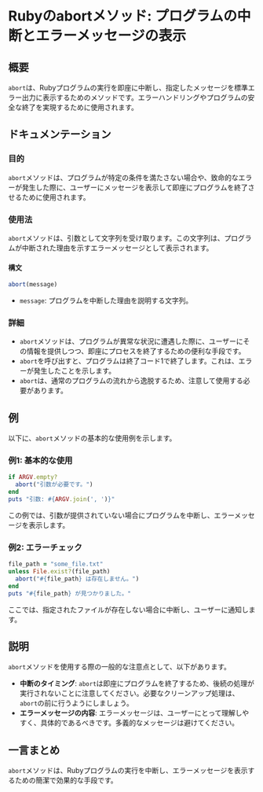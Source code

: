 <!--
Meta Description: # Rubyのabortメソッド: プログラムの中断とエラーメッセージの表示 ## 概要 `abort`は、Rubyプログラムの実行を即座に中断し、指定したメッセージを標準エラー出力に表示するためのメソッドです。エラーハンドリングやプログラムの安全な終了を実現するために使用されます。 ## ドキュメ...
Meta Keywords: abort, メソッドは, file_path, ruby, message
-->

# Rubyのabortメソッド: プログラムの中断とエラーメッセージの表示

## 概要
`abort`は、Rubyプログラムの実行を即座に中断し、指定したメッセージを標準エラー出力に表示するためのメソッドです。エラーハンドリングやプログラムの安全な終了を実現するために使用されます。

## ドキュメンテーション
### 目的
`abort`メソッドは、プログラムが特定の条件を満たさない場合や、致命的なエラーが発生した際に、ユーザーにメッセージを表示して即座にプログラムを終了させるために使用されます。

### 使用法
`abort`メソッドは、引数として文字列を受け取ります。この文字列は、プログラムが中断された理由を示すエラーメッセージとして表示されます。

#### 構文
```ruby
abort(message)
```

- `message`: プログラムを中断した理由を説明する文字列。

### 詳細
- `abort`メソッドは、プログラムが異常な状況に遭遇した際に、ユーザーにその情報を提供しつつ、即座にプロセスを終了するための便利な手段です。
- `abort`を呼び出すと、プログラムは終了コード1で終了します。これは、エラーが発生したことを示します。
- `abort`は、通常のプログラムの流れから逸脱するため、注意して使用する必要があります。

## 例
以下に、`abort`メソッドの基本的な使用例を示します。

### 例1: 基本的な使用
```ruby
if ARGV.empty?
  abort("引数が必要です。")
end
puts "引数: #{ARGV.join(', ')}"
```
この例では、引数が提供されていない場合にプログラムを中断し、エラーメッセージを表示します。

### 例2: エラーチェック
```ruby
file_path = "some_file.txt"
unless File.exist?(file_path)
  abort("#{file_path} は存在しません。")
end
puts "#{file_path} が見つかりました。"
```
ここでは、指定されたファイルが存在しない場合に中断し、ユーザーに通知します。

## 説明
`abort`メソッドを使用する際の一般的な注意点として、以下があります。

- **中断のタイミング**: `abort`は即座にプログラムを終了するため、後続の処理が実行されないことに注意してください。必要なクリーンアップ処理は、`abort`の前に行うようにしましょう。
- **エラーメッセージの内容**: エラーメッセージは、ユーザーにとって理解しやすく、具体的であるべきです。多義的なメッセージは避けてください。

## 一言まとめ
`abort`メソッドは、Rubyプログラムの実行を中断し、エラーメッセージを表示するための簡潔で効果的な手段です。